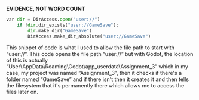 **EVIDENCE, NOT WORD COUNT**
```py
var dir = DirAccess.open("user://")
	if !dir.dir_exists("user://GameSave"):
		dir.make_dir("GameSave")
		DirAccess.make_dir_absolute("user://GameSave")
```

This snippet of code is what I used to allow the file path to start with “user://”. This code opens the file path “user://” but with Godot, the location of this is actually “User\AppData\Roaming\Godot\app_userdata\Assignment_3” which in my case, my project was named “Assignment_3”, then it checks if there's a folder named “GameSave” and if there isn't then it creates it and then tells the filesystem that it's permanently there which allows me to access the files later on.
